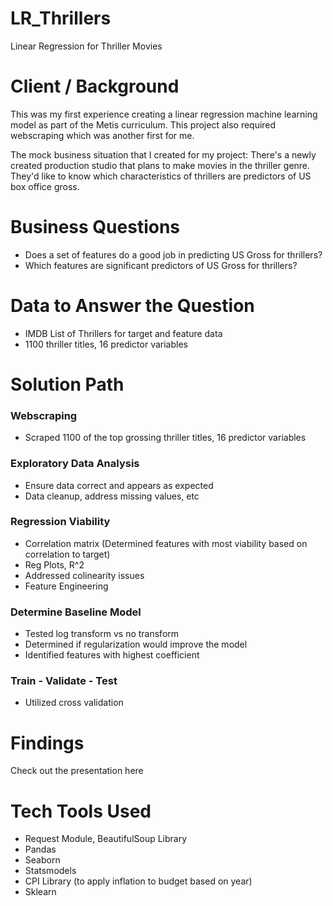 # LR_Thrillers
Linear Regression for Thriller Movies

# Client / Background
This was my first experience creating a linear regression machine learning model as part of the Metis curriculum. This project also required webscraping which was another first for me. 

The mock business situation that I created for my project: There's a newly created production studio that plans to make movies in the thriller genre. They'd like to know which characteristics of thrillers are predictors of US box office gross.

# Business Questions
- Does a set of features do a good job in predicting US Gross for thrillers?
- Which features are significant predictors of US Gross for thrillers?

# Data to Answer the Question
- IMDB List of Thrillers for target and feature data
- 1100 thriller titles, 16 predictor variables

# Solution Path
### Webscraping
- Scraped 1100 of the top grossing thriller titles, 16 predictor variables
### Exploratory Data Analysis
- Ensure data correct and appears as expected
- Data cleanup, address missing values, etc
### Regression Viability
- Correlation matrix (Determined features with most viability based on correlation to target)
- Reg Plots, R^2
- Addressed colinearity issues
- Feature Engineering
### Determine Baseline Model 
- Tested log transform vs no transform
- Determined if regularization would improve the model
- Identified features with highest coefficient
### Train - Validate - Test
- Utilized cross validation

# Findings
Check out the presentation here

# Tech Tools Used
- Request Module, BeautifulSoup Library
- Pandas
- Seaborn
- Statsmodels
- CPI Library (to apply inflation to budget based on year)
- Sklearn

